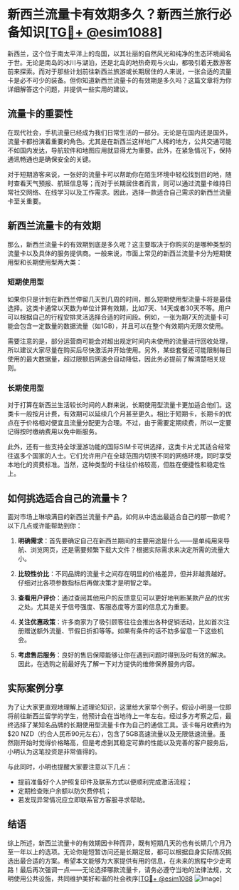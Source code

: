# 新西兰流量卡有效期多久？新西兰旅行必备知识[[TG💪+ @esim1088](https://t.me/s/esim1088)]

新西兰，这个位于南太平洋上的岛国，以其壮丽的自然风光和纯净的生态环境闻名于世。无论是南岛的冰川与湖泊，还是北岛的地热奇观与火山，都吸引着无数游客前来探索。而对于那些计划前往新西兰旅游或长期居住的人来说，一张合适的流量卡是必不可少的装备。但你知道新西兰流量卡的有效期是多久吗？这篇文章将为你详细解答这个问题，并提供一些实用的建议。

## 流量卡的重要性

在现代社会，手机流量已经成为我们日常生活的一部分。无论是在国内还是国外，流量卡都扮演着重要的角色。尤其是在新西兰这样地广人稀的地方，公共交通可能不如国内发达，导航软件和地图应用就显得尤为重要。此外，在紧急情况下，保持通讯畅通也是确保安全的关键。

对于短期游客来说，一张好的流量卡可以帮助你在陌生环境中轻松找到目的地，随时查看天气预报、航班信息等；而对于长期居住者而言，则可以通过流量卡维持日常社交网络、在线学习以及工作需求。因此，选择一款适合自己需求的新西兰流量卡至关重要。

## 新西兰流量卡的有效期

那么，新西兰流量卡的有效期到底是多久呢？这主要取决于你购买的是哪种类型的流量卡以及具体的服务提供商。一般来说，市面上常见的新西兰流量卡分为短期使用型和长期使用型两大类：

### 短期使用型

如果你只是计划在新西兰停留几天到几周的时间，那么短期使用型流量卡将是最佳选择。这类卡通常以天数为单位计算有效期，比如7天、14天或者30天不等。用户可以根据自己的行程安排灵活选择合适的时间段。例如，一张为期7天的流量卡可能会包含一定数量的数据流量（如1GB），并且可以在整个有效期内无限次使用。

需要注意的是，部分运营商可能会对超出规定时间内未使用的流量进行回收处理，所以建议大家尽量在购买后尽快激活并开始使用。另外，某些套餐还可能限制每日使用的最大数据量，超过限额后网速会自动降低，因此务必提前了解清楚相关规则。

### 长期使用型

对于打算在新西兰生活较长时间的人群来说，长期使用型流量卡更加适合他们。这类卡一般按月计费，有效期可以延续几个月甚至更久。相比于短期卡，长期卡的优点在于价格相对便宜且流量分配更为合理。不过，由于需要定期续费，所以一定要记得按时缴纳费用以免中断服务。

此外，还有一些支持全球漫游功能的国际SIM卡可供选择，这类卡片尤其适合经常往返多个国家的人士。它们允许用户在全球范围内切换不同的网络环境，同时享受本地化的资费标准。当然，这种类型的卡往往价格较高，但胜在便捷性和稳定性上。

## 如何挑选适合自己的流量卡？

面对市场上琳琅满目的新西兰流量卡产品，如何从中选出最适合自己的那一款呢？以下几点或许能帮助到你：

1. **明确需求**：首先要确定自己在新西兰期间的主要用途是什么——是单纯用来导航、浏览网页，还是需要频繁下载大文件？根据实际需求来决定所需的流量大小。
   
2. **比较性价比**：不同品牌的流量卡之间存在明显的价格差异，但并非越贵越好。仔细对比各项参数指标后再做决策才是明智之举。

3. **查看用户评价**：通过查阅其他用户的反馈意见可以更好地判断某款产品的优劣之处。尤其是关于信号强度、客服态度等方面的信息尤为重要。

4. **关注优惠政策**：许多商家为了吸引顾客往往会推出各种促销活动，比如首次注册赠送额外流量、节假日折扣等等。如果有条件的话不妨多留意一下这些机会。

5. **考虑售后服务**：良好的售后保障能够让你在遇到问题时得到及时有效的解决。因此，在选购之前最好先了解一下对方提供的维修保养服务内容。

## 实际案例分享

为了让大家更直观地理解上述理论知识，这里给大家举个例子。假设小明是一位即将前往新西兰留学的学生，他预计会在当地待上一年左右。经过多方考察之后，最终选择了某知名品牌的长期使用型流量卡作为自己的通信工具。该卡每月收费约为$20 NZD（约合人民币90元左右），包含了5GB高速流量以及无限低速流量。虽然刚开始时觉得价格略高，但是考虑到其稳定可靠的性能以及完善的客户服务后，小明认为这笔投资是非常值得的。

与此同时，小明也提醒大家要注意以下几点：
- 提前准备好个人护照复印件及联系方式以便顺利完成激活流程；
- 定期检查账户余额以防欠费停机；
- 若发现异常情况应立即联系官方客服寻求帮助。

## 结语

综上所述，新西兰流量卡的有效期因卡种而异，既有短期几天的也有长期几个月乃至一年以上的选项。无论你是短暂访问还是长期定居，都可以根据自身实际情况挑选出最合适的方案。希望本文能够为大家提供有用的信息，在未来的旅程中少走弯路！最后再次强调一点——无论选择哪款流量卡，请务必遵守当地的法律法规，文明使用公共设施，共同维护美好和谐的社会秩序[[TG💪+ @esim1088](https://t.me/s/esim1088) ![Image](https://i.postimg.cc/4NQfJmqS/Snipaste-2025-05-13-00-14-12.png)]